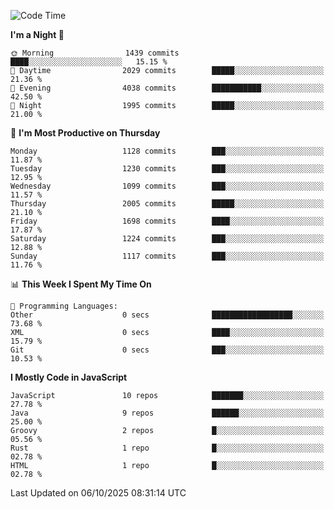 <!--START_SECTION:waka-->
![Code Time](http://img.shields.io/badge/Code%20Time-1%2C359%20hrs%208%20mins-blue)

**I'm a Night 🦉** 

```text
🌞 Morning                1439 commits        ████░░░░░░░░░░░░░░░░░░░░░   15.15 % 
🌆 Daytime                2029 commits        █████░░░░░░░░░░░░░░░░░░░░   21.36 % 
🌃 Evening                4038 commits        ███████████░░░░░░░░░░░░░░   42.50 % 
🌙 Night                  1995 commits        █████░░░░░░░░░░░░░░░░░░░░   21.00 % 
```
📅 **I'm Most Productive on Thursday** 

```text
Monday                   1128 commits        ███░░░░░░░░░░░░░░░░░░░░░░   11.87 % 
Tuesday                  1230 commits        ███░░░░░░░░░░░░░░░░░░░░░░   12.95 % 
Wednesday                1099 commits        ███░░░░░░░░░░░░░░░░░░░░░░   11.57 % 
Thursday                 2005 commits        █████░░░░░░░░░░░░░░░░░░░░   21.10 % 
Friday                   1698 commits        ████░░░░░░░░░░░░░░░░░░░░░   17.87 % 
Saturday                 1224 commits        ███░░░░░░░░░░░░░░░░░░░░░░   12.88 % 
Sunday                   1117 commits        ███░░░░░░░░░░░░░░░░░░░░░░   11.76 % 
```


📊 **This Week I Spent My Time On** 

```text
💬 Programming Languages: 
Other                    0 secs              ██████████████████░░░░░░░   73.68 % 
XML                      0 secs              ████░░░░░░░░░░░░░░░░░░░░░   15.79 % 
Git                      0 secs              ███░░░░░░░░░░░░░░░░░░░░░░   10.53 % 
```

**I Mostly Code in JavaScript** 

```text
JavaScript               10 repos            ███████░░░░░░░░░░░░░░░░░░   27.78 % 
Java                     9 repos             ██████░░░░░░░░░░░░░░░░░░░   25.00 % 
Groovy                   2 repos             █░░░░░░░░░░░░░░░░░░░░░░░░   05.56 % 
Rust                     1 repo              █░░░░░░░░░░░░░░░░░░░░░░░░   02.78 % 
HTML                     1 repo              █░░░░░░░░░░░░░░░░░░░░░░░░   02.78 % 
```




 Last Updated on 06/10/2025 08:31:14 UTC
<!--END_SECTION:waka-->

